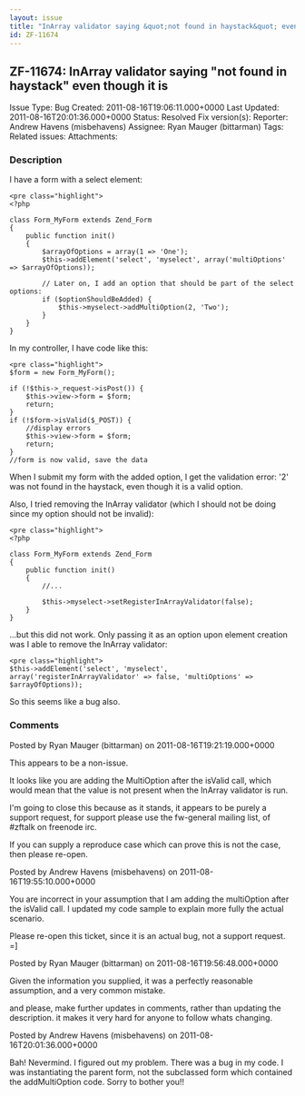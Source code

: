 ```yaml
---
layout: issue
title: "InArray validator saying &quot;not found in haystack&quot; even though it is"
id: ZF-11674
---
```


ZF-11674: InArray validator saying "not found in haystack" even though it is
----------------------------------------------------------------------------

 Issue Type: Bug Created: 2011-08-16T19:06:11.000+0000 Last Updated: 2011-08-16T20:01:36.000+0000 Status: Resolved Fix version(s): 
 Reporter:  Andrew Havens (misbehavens)  Assignee:  Ryan Mauger (bittarman)  Tags: 
 Related issues: 
 Attachments: 
### Description

I have a form with a select element:

 
    <pre class="highlight">
    <?php
    
    class Form_MyForm extends Zend_Form
    {
        public function init()
        {
            $arrayOfOptions = array(1 => 'One');
            $this->addElement('select', 'myselect', array('multiOptions' => $arrayOfOptions));
    
            // Later on, I add an option that should be part of the select options:
            if ($optionShouldBeAdded) {
                $this->myselect->addMultiOption(2, 'Two');
            }
        }
    }


In my controller, I have code like this:

 
    <pre class="highlight">
    $form = new Form_MyForm();
    
    if (!$this->_request->isPost()) {
        $this->view->form = $form;
        return;
    }
    if (!$form->isValid($_POST)) {
        //display errors
        $this->view->form = $form;
        return;
    }
    //form is now valid, save the data


When I submit my form with the added option, I get the validation error: '2' was not found in the haystack, even though it is a valid option.

Also, I tried removing the InArray validator (which I should not be doing since my option should not be invalid):

 
    <pre class="highlight">
    <?php
    
    class Form_MyForm extends Zend_Form
    {
        public function init()
        {
            //...
    
            $this->myselect->setRegisterInArrayValidator(false);
        }
    }


...but this did not work. Only passing it as an option upon element creation was I able to remove the InArray validator:

 
    <pre class="highlight">
    $this->addElement('select', 'myselect', array('registerInArrayValidator' => false, 'multiOptions' => $arrayOfOptions));


So this seems like a bug also.

 

 

### Comments

Posted by Ryan Mauger (bittarman) on 2011-08-16T19:21:19.000+0000

This appears to be a non-issue.

It looks like you are adding the MultiOption after the isValid call, which would mean that the value is not present when the InArray validator is run.

I'm going to close this because as it stands, it appears to be purely a support request, for support please use the fw-general mailing list, of #zftalk on freenode irc.

If you can supply a reproduce case which can prove this is not the case, then please re-open.

 

 

Posted by Andrew Havens (misbehavens) on 2011-08-16T19:55:10.000+0000

You are incorrect in your assumption that I am adding the multiOption after the isValid call. I updated my code sample to explain more fully the actual scenario.

Please re-open this ticket, since it is an actual bug, not a support request. =]

 

 

Posted by Ryan Mauger (bittarman) on 2011-08-16T19:56:48.000+0000

Given the information you supplied, it was a perfectly reasonable assumption, and a very common mistake.

and please, make further updates in comments, rather than updating the description. it makes it very hard for anyone to follow whats changing.

 

 

Posted by Andrew Havens (misbehavens) on 2011-08-16T20:01:36.000+0000

Bah! Nevermind. I figured out my problem. There was a bug in my code. I was instantiating the parent form, not the subclassed form which contained the addMultiOption code. Sorry to bother you!!

 

 